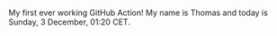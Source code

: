 My first ever working GitHub Action!
My name is Thomas and today is Sunday, 3 December, 01:20 CET. 
